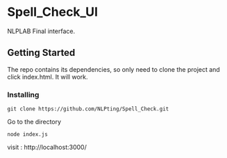 # Spell_Check_UI

NLPLAB Final interface.

## Getting Started

The repo contains its dependencies, so only need to clone the project and click index.html. It will work.


### Installing

```
git clone https://github.com/NLPting/Spell_Check.git
```

Go to the directory
```
node index.js
```

visit : http://localhost:3000/
